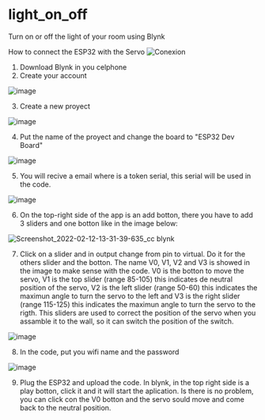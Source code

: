 # light_on_off
Turn on or off the light of your room using Blynk

How to connect the ESP32 with the Servo
![Conexion](https://user-images.githubusercontent.com/71473111/153724619-dce3ba63-23fb-4d8e-b0ea-14ce8d4caf3f.png)

1) Download Blynk in you celphone 
2) Create your account

![image](https://user-images.githubusercontent.com/71473111/153725055-53dfc3eb-76d5-4e85-a6e0-6b772b229d30.png)

3) Create a new proyect

![image](https://user-images.githubusercontent.com/71473111/153725085-16c0c3a5-e35a-4695-b996-7f6ed3ecf8b7.png)

4) Put the name of the proyect and change the board to "ESP32 Dev Board"

![image](https://user-images.githubusercontent.com/71473111/153725143-c945d6a3-23c0-4248-a4d2-ffeb495fd04b.png)

5) You will recive a email where is a token serial, this serial will be used in the code.

![image](https://user-images.githubusercontent.com/71473111/153725227-fad29dfb-d2bf-458f-828b-4f4b1786d68b.png)

6) On the top-right side of the app is an add botton, there you have to add 3 sliders and one botton like in the image below:

![Screenshot_2022-02-12-13-31-39-635_cc blynk](https://user-images.githubusercontent.com/71473111/153725413-bd3b081a-919e-4407-a744-923c951a3e40.jpg)

7) Click on a slider and in output change from pin to virtual. Do it for the others slider and the botton. The name V0, V1, V2 and V3 is showed in the image to make sense with the code. V0 is the botton to move the servo, V1 is the top slider (range 85-105) this indicates de neutral position of the servo, V2 is the left slider (range 50-60) this indicates the maximun angle to turn the servo to the left and  V3 is the right slider (range 115-125) this indicates the maximun angle to turn the servo to the rigth. This sliders are used to correct the position of the servo when you assamble it to the wall, so it can switch the position of the switch.

![image](https://user-images.githubusercontent.com/71473111/153725613-9590ed77-a2e1-4a16-be5b-6e5badb090c3.png)

8) In the code, put you wifi name and the password

![image](https://user-images.githubusercontent.com/71473111/153725865-aa026d40-2e66-4c27-9adc-3509024cf151.png)

9) Plug the ESP32 and upload the code. In blynk, in the top right side is a play botton, click it and it will start the aplication. Is there is no problem, you can click con the V0 botton and the servo sould move and come back to the neutral position.




